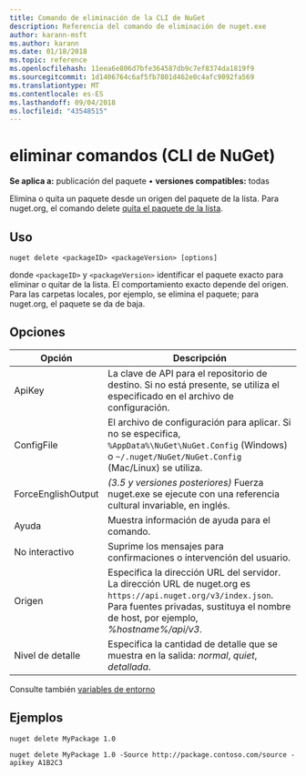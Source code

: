 ```yaml
---
title: Comando de eliminación de la CLI de NuGet
description: Referencia del comando de eliminación de nuget.exe
author: karann-msft
ms.author: karann
ms.date: 01/18/2018
ms.topic: reference
ms.openlocfilehash: 11eea6e806d7bfe364587db9c7ef8374da1819f9
ms.sourcegitcommit: 1d1406764c6af5fb7801d462e0c4afc9092fa569
ms.translationtype: MT
ms.contentlocale: es-ES
ms.lasthandoff: 09/04/2018
ms.locfileid: "43548515"
---
```

# <a name="delete-command-nuget-cli"></a>eliminar comandos (CLI de NuGet)

**Se aplica a:** publicación del paquete &bullet; **versiones compatibles:** todas

Elimina o quita un paquete desde un origen del paquete de la lista. Para nuget.org, el comando delete [quita el paquete de la lista](../policies/deleting-packages.md).

## <a name="usage"></a>Uso

```cli
nuget delete <packageID> <packageVersion> [options]
```

donde `<packageID>` y `<packageVersion>` identificar el paquete exacto para eliminar o quitar de la lista. El comportamiento exacto depende del origen. Para las carpetas locales, por ejemplo, se elimina el paquete; para nuget.org, el paquete se da de baja.

## <a name="options"></a>Opciones

| Opción | Descripción |
| --- | --- |
| ApiKey | La clave de API para el repositorio de destino. Si no está presente, se utiliza el especificado en el archivo de configuración. |
| ConfigFile | El archivo de configuración para aplicar. Si no se especifica, `%AppData%\NuGet\NuGet.Config` (Windows) o `~/.nuget/NuGet/NuGet.Config` (Mac/Linux) se utiliza.|
| ForceEnglishOutput | *(3.5 y versiones posteriores)*  Fuerza nuget.exe se ejecute con una referencia cultural invariable, en inglés. |
| Ayuda | Muestra información de ayuda para el comando. |
| No interactivo | Suprime los mensajes para confirmaciones o intervención del usuario. |
| Origen | Especifica la dirección URL del servidor. La dirección URL de nuget.org es `https://api.nuget.org/v3/index.json`. Para fuentes privadas, sustituya el nombre de host, por ejemplo, *%hostname%/api/v3*. |
| Nivel de detalle | Especifica la cantidad de detalle que se muestra en la salida: *normal*, *quiet*, *detallada*. |

Consulte también [variables de entorno](cli-ref-environment-variables.md)

## <a name="examples"></a>Ejemplos

```cli
nuget delete MyPackage 1.0

nuget delete MyPackage 1.0 -Source http://package.contoso.com/source -apikey A1B2C3
```

